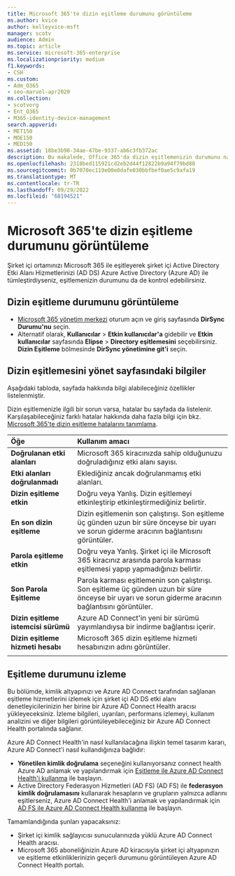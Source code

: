 ```yaml
---
title: Microsoft 365'te dizin eşitleme durumunu görüntüleme
ms.author: kvice
author: kelleyvice-msft
manager: scotv
audience: Admin
ms.topic: article
ms.service: microsoft-365-enterprise
ms.localizationpriority: medium
f1.keywords:
- CSH
ms.custom:
- Adm_O365
- seo-marvel-apr2020
ms.collection:
- scotvorg
- Ent_O365
- M365-identity-device-management
search.appverid:
- MET150
- MOE150
- MED150
ms.assetid: 18be3b98-34ae-47be-9337-ab6c3fb372ac
description: Bu makalede, Office 365'da dizin eşitlemenizin durumunu nasıl denetleyeceğinizi öğrenin.
ms.openlocfilehash: 2318bed115921cd2eb2d44f12822b9a94f79bd80
ms.sourcegitcommit: 0b7070ec119e00e0dafe030bbfbef0ae5c9afa19
ms.translationtype: MT
ms.contentlocale: tr-TR
ms.lasthandoff: 09/29/2022
ms.locfileid: "68194521"
---
```

# <a name="view-directory-synchronization-status-in-microsoft-365"></a>Microsoft 365'te dizin eşitleme durumunu görüntüleme

Şirket içi ortamınızı Microsoft 365 ile eşitleyerek şirket içi Active Directory Etki Alanı Hizmetlerinizi (AD DS) Azure Active Directory (Azure AD) ile tümleştirdiyseniz, eşitlemenizin durumunu da de kontrol edebilirsiniz.
  
## <a name="view-directory-synchronization-status"></a>Dizin eşitleme durumunu görüntüleme

- [Microsoft 365 yönetim merkezi](https://admin.microsoft.com) oturum açın ve giriş sayfasında **DirSync Durumu'nu** seçin.
- Alternatif olarak, **Kullanıcılar** \> **Etkin kullanıcılar'a** gidebilir ve **Etkin kullanıcılar** sayfasında **Elipse** \> **Directory eşitlemesini** seçebilirsiniz. **Dizin Eşitleme** bölmesinde **DirSync yönetimine git'i** seçin.

## <a name="information-on-the-manage-directory-synchronization-page"></a>Dizin eşitlemesini yönet sayfasındaki bilgiler

Aşağıdaki tabloda, sayfada hakkında bilgi alabileceğiniz özellikler listelenmiştir.
  
Dizin eşitlemenizle ilgili bir sorun varsa, hatalar bu sayfada da listelenir. Karşılaşabileceğiniz farklı hatalar hakkında daha fazla bilgi için bkz. [Microsoft 365'te dizin eşitleme hatalarını tanımlama](identify-directory-synchronization-errors.md).
  
|Öğe|Kullanım amacı|
|:-----|:-----|
|**Doğrulanan etki alanları** | Microsoft 365 kiracınızda sahip olduğunuzu doğruladığınız etki alanı sayısı. |
|**Etki alanları doğrulanmadı** | Eklediğiniz ancak doğrulanmamış etki alanları. |
|**Dizin eşitleme etkin** |Doğru veya Yanlış. Dizin eşitlemeyi etkinleştirip etkinleştirmediğiniz belirtir. |
|**En son dizin eşitleme** | Dizin eşitlemenin son çalıştırışı. Son eşitleme üç günden uzun bir süre önceyse bir uyarı ve sorun giderme aracının bağlantısını görüntüler. |
|**Parola eşitleme etkin** | Doğru veya Yanlış. Şirket içi ile Microsoft 365 kiracınız arasında parola karması eşitlemesi yapıp yapmadığınızı belirtir. |
|**Son Parola Eşitleme** | Parola karması eşitlemenin son çalıştırışı. Son eşitleme üç günden uzun bir süre önceyse bir uyarı ve sorun giderme aracının bağlantısını görüntüler. |
|**Dizin eşitleme istemcisi sürümü** | Azure AD Connect'in yeni bir sürümü yayımlandıysa bir indirme bağlantısı içerir. |
|**Dizin eşitleme hizmeti hesabı** | Microsoft 365 dizin eşitleme hizmeti hesabınızın adını görüntüler. |
|||

## <a name="monitor-synchronization-health"></a>Eşitleme durumunu izleme

Bu bölümde, kimlik altyapınızı ve Azure AD Connect tarafından sağlanan eşitleme hizmetlerini izlemek için şirket içi AD DS etki alanı denetleyicilerinizin her birine bir Azure AD Connect Health aracısı yükleyeceksiniz. İzleme bilgileri, uyarıları, performans izlemeyi, kullanım analizini ve diğer bilgileri görüntüleyebileceğiniz bir Azure AD Connect Health portalında sağlanır.

Azure AD Connect Health'in nasıl kullanılacağına ilişkin temel tasarım kararı, Azure AD Connect'i nasıl kullandığınıza bağlıdır:

- **Yönetilen kimlik doğrulama** seçeneğini kullanıyorsanız connect health Azure AD anlamak ve yapılandırmak için [Eşitleme ile Azure AD Connect Health'i kullanma](/azure/active-directory/connect-health/active-directory-aadconnect-health-sync) ile başlayın.
- Active Directory Federasyon Hizmetleri (AD FS) (AD FS) ile **federasyon kimlik doğrulamasını** kullanarak hesapların ve grupların yalnızca adlarını eşitlerseniz, Azure AD Connect Health'i anlamak ve yapılandırmak için [AD FS ile Azure AD Connect Health kullanma](/azure/active-directory/connect-health/active-directory-aadconnect-health-adfs) ile başlayın.

Tamamlandığında şunları yapacaksınız:

- Şirket içi kimlik sağlayıcısı sunucularınızda yüklü Azure AD Connect Health aracısı.
- Microsoft 365 aboneliğinizin Azure AD kiracısıyla şirket içi altyapınızın ve eşitleme etkinliklerinizin geçerli durumunu görüntüleyen Azure AD Connect Health portalı.
